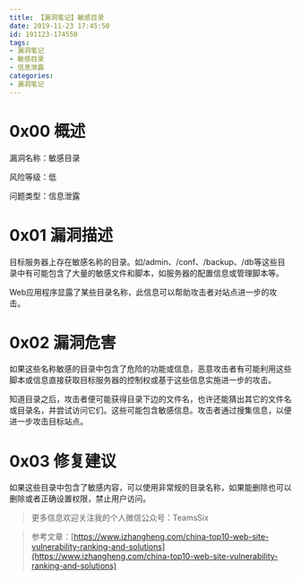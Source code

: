 ```yaml
---
title: 【漏洞笔记】敏感目录
date: 2019-11-23 17:45:50
id: 191123-174550
tags:
- 漏洞笔记
- 敏感目录
- 信息泄露
categories:
- 漏洞笔记
---
```

# 0x00 概述
漏洞名称：敏感目录

风险等级：低

问题类型：信息泄露

# 0x01 漏洞描述
目标服务器上存在敏感名称的目录。如/admin、/conf、/backup、/db等这些目录中有可能包含了大量的敏感文件和脚本，如服务器的配置信息或管理脚本等。

Web应用程序显露了某些目录名称，此信息可以帮助攻击者对站点进一步的攻击。
<!--more-->
# 0x02 漏洞危害
如果这些名称敏感的目录中包含了危险的功能或信息，恶意攻击者有可能利用这些脚本或信息直接获取目标服务器的控制权或基于这些信息实施进一步的攻击。

知道目录之后，攻击者便可能获得目录下边的文件名，也许还能猜出其它的文件名或目录名，并尝试访问它们。这些可能包含敏感信息。攻击者通过搜集信息，以便进一步攻击目标站点。

# 0x03 修复建议
如果这些目录中包含了敏感内容，可以使用非常规的目录名称，如果能删除也可以删除或者正确设置权限，禁止用户访问。

>更多信息欢迎关注我的个人微信公众号：TeamsSix

>参考文章：[https://www.izhangheng.com/china-top10-web-site-vulnerability-ranking-and-solutions](https://www.izhangheng.com/china-top10-web-site-vulnerability-ranking-and-solutions)